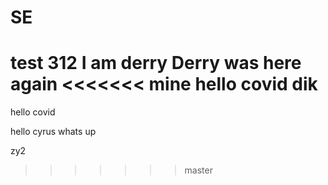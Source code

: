 # SE

test 312
I am derry
Derry was here again
<<<<<<< mine
hello covid
dik
=======
hello covid 

hello cyrus
whats up

zy2
>>>>>>> master
